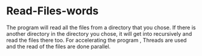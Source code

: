 # Read-Files-words
The program will read all the files from a directory that you chose. If there is another directory in the directory you chose, it will get into recursively and read the files there too.
For accelerating the program , Threads are used and the read of the files are done parallel.
